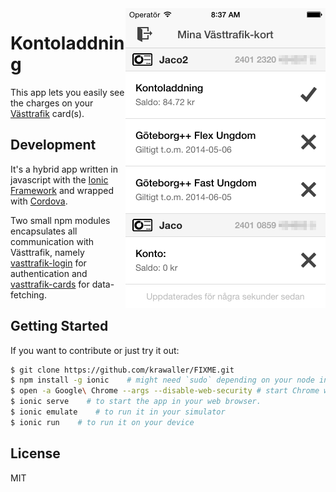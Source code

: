 <img align="right" width="320" height="480" src="readme-img/cards.png">

# Kontoladdning
This app lets you easily see the charges on your [Västtrafik](http://www.vasttrafik.se) card(s).

## Development
It's a hybrid app written in javascript with the [Ionic Framework](http://ionicframework.com/) and wrapped with [Cordova](http://cordova.apache.org/).

Two small npm modules encapsulates all communication with Västtrafik, namely [vasttrafik-login](https://github.com/krawaller/vasttrafik-login) for authentication and [vasttrafik-cards](https://github.com/krawaller/vasttrafik-cards) for data-fetching.

## Getting Started

If you want to contribute or just try it out:

```bash
$ git clone https://github.com/krawaller/FIXME.git
$ npm install -g ionic    # might need `sudo` depending on your node installation.
$ open -a Google\ Chrome --args --disable-web-security # start Chrome with web-security disabled to allow cross-origin requests, just as Cordova does.
$ ionic serve    # to start the app in your web browser.
$ ionic emulate    # to run it in your simulator
$ ionic run    # to run it on your device
```

## License
MIT